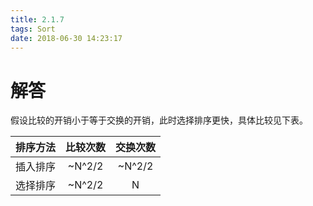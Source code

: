 ```yaml
---
title: 2.1.7
tags: Sort
date: 2018-06-30 14:23:17
---
```


# 解答

假设比较的开销小于等于交换的开销，此时选择排序更快，具体比较见下表。

| 排序方法 | 比较次数 | 交换次数 |
| :------: | :------: | :------: |
| 插入排序 |  ~N^2/2  |  ~N^2/2  |
| 选择排序 |  ~N^2/2  |    N     |

